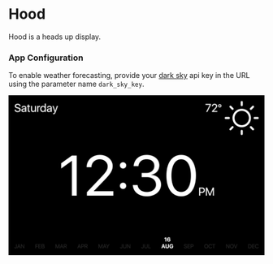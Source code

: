 # Hood

Hood is a heads up display.

### App Configuration

To enable weather forecasting, provide your [dark sky](https://darksky.net/dev/) api key in the URL using the parameter name `dark_sky_key`. 

![](/screenshot.png)

